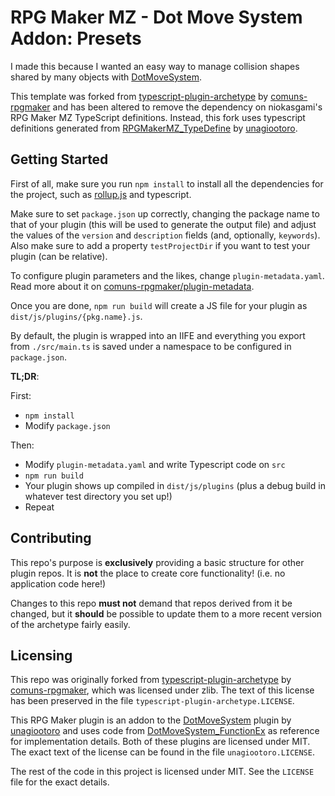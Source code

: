 # RPG Maker MZ - Dot Move System Addon: Presets

I made this because I wanted an easy way to manage collision shapes shared by many 
objects with [DotMoveSystem](https://github.com/unagiootoro/RPGMZ/blob/master/DotMoveSystem.js).

This template was forked from 
[typescript-plugin-archetype](https://github.com/comuns-rpgmaker/typescript-plugin-archetype) 
by [comuns-rpgmaker](https://github.com/comuns-rpgmaker) and has been altered to 
remove the dependency on niokasgami's RPG Maker MZ TypeScript definitions. Instead, 
this fork uses typescript definitions generated from [RPGMakerMZ_TypeDefine](https://github.com/unagiootoro/RPGMakerMZ_TypeDefine) 
by [unagiootoro](https://github.com/unagiootoro/).

## Getting Started

First of all, make sure you run `npm install` to install all the dependencies
for the project, such as [rollup.js](https://rollupjs.org/) and typescript.

Make sure to set `package.json` up correctly, changing the package name to that
of your plugin (this will be used to generate the output file) and adjust the
values of the `version` and `description` fields (and, optionally, `keywords`).
Also make sure to add a property `testProjectDir` if you want to test your
plugin (can be relative).

To configure plugin parameters and the likes, change `plugin-metadata.yaml`.
Read more about it on [comuns-rpgmaker/plugin-metadata][plugin-metadata].

[plugin-metadata]: https://github.com/comuns-rpgmaker/plugin-metadata

Once you are done, `npm run build` will create a JS file for your plugin as
`dist/js/plugins/{pkg.name}.js`.

By default, the plugin is wrapped into an IIFE and everything you export from
`./src/main.ts` is saved under a namespace to be configured in `package.json`.

**TL;DR**:

First:
- `npm install`
- Modify `package.json`

Then:
- Modify `plugin-metadata.yaml` and write Typescript code on `src`
- `npm run build`
- Your plugin shows up compiled in `dist/js/plugins` (plus a debug build in
  whatever test directory you set up!)
- Repeat


## Contributing

This repo's purpose is **exclusively** providing a basic structure for other
plugin repos.
It is **not** the place to create core functionality! (i.e. no application
code here!)

Changes to this repo **must not** demand that repos derived from it be changed,
but it **should** be possible to update them to a more recent version of the
archetype fairly easily.

## Licensing

This repo was originally forked from [typescript-plugin-archetype](https://github.com/comuns-rpgmaker/typescript-plugin-archetype) 
by [comuns-rpgmaker](https://github.com/comuns-rpgmaker), which was licensed under zlib.
The text of this license has been preserved in the file `typescript-plugin-archetype.LICENSE`.

This RPG Maker plugin is an addon to the [DotMoveSystem](https://github.com/unagiootoro/RPGMZ/blob/master/DotMoveSystem.js) plugin by [unagiootoro](https://github.com/unagiootoro) and uses code from [DotMoveSystem_FunctionEx](https://github.com/unagiootoro/RPGMZ/blob/master/DotMoveSystem_FunctionEx.js) as reference for implementation details.
Both of these plugins are licensed under MIT. The exact text of the license can be found in the file `unagiootoro.LICENSE`.

The rest of the code in this project is licensed under MIT. See the `LICENSE` file for the exact details.
